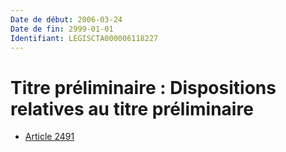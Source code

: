 ```yaml
---
Date de début: 2006-03-24
Date de fin: 2999-01-01
Identifiant: LEGISCTA000006118227
---
```


<h1>Titre préliminaire : Dispositions relatives au titre préliminaire</h1>

- [Article 2491](article_2491.md)
